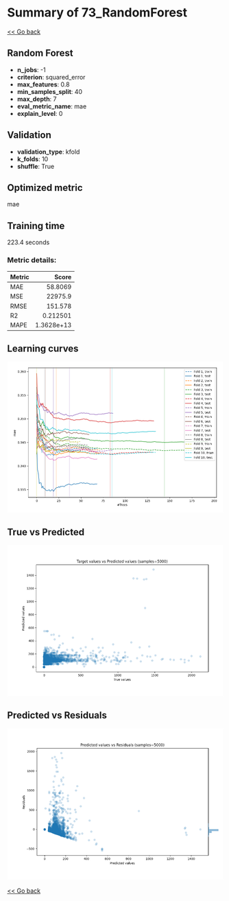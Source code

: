 # Summary of 73_RandomForest

[<< Go back](../README.md)


## Random Forest
- **n_jobs**: -1
- **criterion**: squared_error
- **max_features**: 0.8
- **min_samples_split**: 40
- **max_depth**: 7
- **eval_metric_name**: mae
- **explain_level**: 0

## Validation
 - **validation_type**: kfold
 - **k_folds**: 10
 - **shuffle**: True

## Optimized metric
mae

## Training time

223.4 seconds

### Metric details:
| Metric   |          Score |
|:---------|---------------:|
| MAE      |    58.8069     |
| MSE      | 22975.9        |
| RMSE     |   151.578      |
| R2       |     0.212501   |
| MAPE     |     1.3628e+13 |



## Learning curves
![Learning curves](learning_curves.png)
## True vs Predicted

![True vs Predicted](true_vs_predicted.png)


## Predicted vs Residuals

![Predicted vs Residuals](predicted_vs_residuals.png)



[<< Go back](../README.md)

